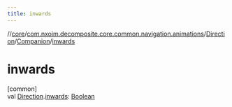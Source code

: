 ```yaml
---
title: inwards
---
```

//[core](../../../../index.html)/[com.nxoim.decomposite.core.common.navigation.animations](../../index.html)/[Direction](../index.html)/[Companion](index.html)/[inwards](inwards.html)



# inwards



[common]\
val [Direction](../index.html).[inwards](inwards.html): [Boolean](https://kotlinlang.org/api/latest/jvm/stdlib/kotlin/-boolean/index.html)




